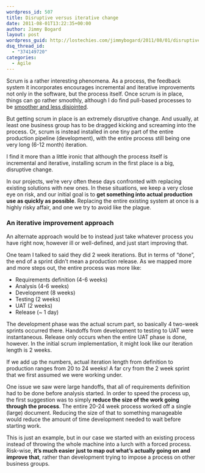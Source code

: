 ```yaml
---
wordpress_id: 507
title: Disruptive versus iterative change
date: 2011-08-01T13:22:35+00:00
author: Jimmy Bogard
layout: post
wordpress_guid: http://lostechies.com/jimmybogard/2011/08/01/disruptive-versus-iterative-change/
dsq_thread_id:
  - "374149720"
categories:
  - Agile
---
```

Scrum is a rather interesting phenomena. As a process, the feedback system it incorporates encourages incremental and iterative improvements not only in the software, but the process itself. Once scrum is in place, things can go rather smoothly, although I do find pull-based processes to be [smoother and less disjointed](https://lostechies.com/jimmybogard/2011/05/13/from-sprints-to-pull-based-flow/).

But getting scrum in place is an extremely disruptive change. And usually, at least one business group has to be dragged kicking and screaming into the process. Or, scrum is instead installed in one tiny part of the entire production pipeline (development), with the entire process still being one very long (6-12 month) iteration.

I find it more than a little ironic that although the process itself is incremental and iterative, installing scrum in the first place is a big, disruptive change.

In our projects, we’re very often these days confronted with replacing existing solutions with new ones. In these situations, we keep a very close eye on risk, and our initial goal is to **get something into actual production use as quickly as possible**. Replacing the entire existing system at once is a highly risky affair, and one we try to avoid like the plague.

### An iterative improvement approach

An alternate approach would be to instead just take whatever process you have right now, however ill or well-defined, and just start improving that.

One team I talked to said they did 2 week iterations. But in terms of “done”, the end of a sprint didn’t mean a production release. As we mapped more and more steps out, the entire process was more like:

  * Requirements definition (4-6 weeks)
  * Analysis (4-6 weeks)
  * Development (8 weeks)
  * Testing (2 weeks)
  * UAT (2 weeks)
  * Release (~ 1 day)

The development phase was the actual scrum part, so basically 4 two-week sprints occurred there. Handoffs from development to testing to UAT were instantaneous. Release only occurs when the entire UAT phase is done, however. In the initial scrum implementation, it might look like our iteration length is 2 weeks. 

If we add up the numbers, actual iteration length from definition to production ranges from 20 to 24 weeks! A far cry from the 2 week sprint that we first assumed we were working under.

One issue we saw were large handoffs, that all of requirements definition had to be done before analysis started. In order to speed the process up, the first suggestion was to simply **reduce the size of the work going through the process**. The entire 20-24 week process worked off a single (large) document. Reducing the size of that to something manageable would reduce the amount of time development needed to wait before starting work.

This is just an example, but in our case we started with an existing process instead of throwing the whole machine into a lurch with a forced process. Risk-wise, **it’s much easier just to map out what’s actually going on and improve that**, rather than development trying to impose a process on other business groups.